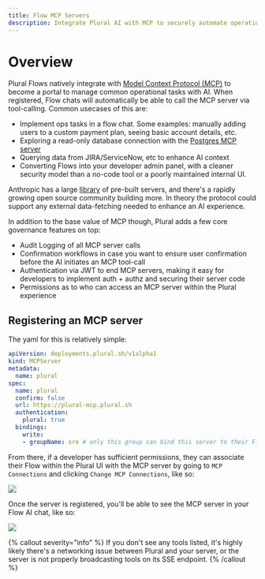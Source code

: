 ```yaml
---
title: Flow MCP Servers
description: Integrate Plural AI with MCP to securely automate operations
---
```


# Overview

Plural Flows natively integrate with [Model Context Protocol (MCP)](https://modelcontextprotocol.io/introduction) to become a portal to manage common operational tasks with AI.  When registered, Flow chats will automatically be able to call the MCP server via tool-calling.  Common usecases of this are:

* Implement ops tasks in a flow chat.  Some examples: manually adding users to a custom payment plan, seeing basic account details, etc.
* Exploring a read-only database connection with the [Postgres MCP server](https://github.com/modelcontextprotocol/servers/tree/main/src/postgres)
* Querying data from JIRA/ServiceNow, etc to enhance AI context
* Converting Flows into your developer admin panel, with a cleaner security model than a no-code tool or a poorly maintained internal UI. 

Anthropic has a large [library](https://github.com/modelcontextprotocol/servers) of pre-built servers, and there's a rapidly growing open source community building more.  In theory the protocol could support any external data-fetching needed to enhance an AI experience.

In addition to the base value of MCP though, Plural adds a few core governance features on top:

* Audit Logging of all MCP server calls
* Confirmation workflows in case you want to ensure user confirmation before the AI initiates an MCP tool-call
* Authentication via JWT to end MCP servers, making it easy for developers to implement auth + authz and securing their server code
* Permissions as to who can access an MCP server within the Plural experience

## Registering an MCP server

The yaml for this is relatively simple:

```yaml
apiVersion: deployments.plural.sh/v1alpha1
kind: MCPServer
metadata:
  name: plural
spec:
  name: plural
  confirm: false
  url: https://plural-mcp.plural.sh
  authentication:
    plural: true
  bindings:
    write:
    - groupName: sre # only this group can bind this server to their Flows
```

From there, if a developer has sufficient permissions, they can associate their Flow within the Plural UI with the MCP server by going to `MCP Connections` and clicking `Change MCP Connections`, like so:

![](/assets/flows/mcp-connection.png)

Once the server is registered, you'll be able to see the MCP server in your Flow AI chat, like so:

![](/assets/flows/mcp-server.png)

{% callout severity="info" %}
If you don't see any tools listed, it's highly likely there's a networking issue between Plural and your server, or the server is not properly broadcasting tools on its SSE endpoint.
{% /callout %}
